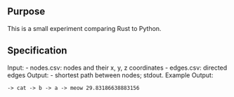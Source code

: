 ## Purpose
This is a small experiment comparing Rust to Python.

## Specification
Input: 
    - nodes.csv: nodes and their x, y, z coordinates
    - edges.csv: directed edges
Output: 
    - shortest path between nodes; stdout.
Example Output:
```
-> cat -> b -> a -> meow 29.83186638883156
```
